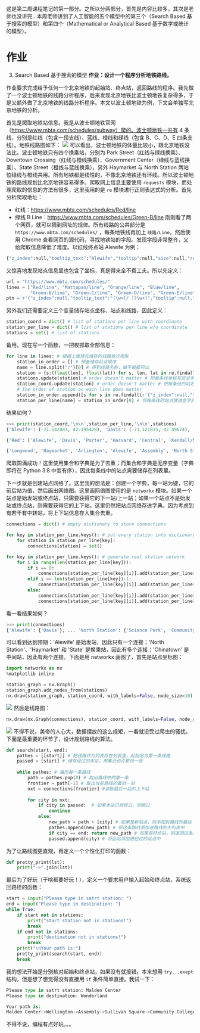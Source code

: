 这是第二周课程笔记的第一部分。之所以分两部分，首先是内容比较多，其次是老师也没讲完...本周老师讲到了人工智能的五个模型中的第三个（Search Based 基于搜索的模型）和第四个（Mathematical or Analytical Based 基于数学或统计的模型）。
# 作业
3. Search Based 基于搜索的模型
**作业：设计一个程序分析地铁路线。**

作业要求完成给予任何一个北京地铁的起始站、终点站，返回路线的程序。我先做了一个波士顿地铁的线路分析程序，后来发现北京地铁比波士顿地铁复杂得多，于是又额外做了北京地铁的线路分析程序。本文以波士顿地铁为例，下文会单独写北京地铁的分析。

首先是爬取地铁站信息。我是从波士顿地铁官网（https://www.mbta.com/schedules/subway）爬的。波士顿地铁一共有 4 条线，分别是红线（包含一段支线）、蓝线、橙线和绿线（包含 B、C、D、E 四条支线）。地铁线路图如下：
![](MBTA_Boston_subway_map.png)
可以看出，波士顿地铁的体量比较小，跟北京地铁没法比。波士顿地铁只有四个换乘站，分别为 Park Street（红线与绿线换乘）、Downtown Crossing（红线与橙线换乘）、Government Center（绿线与蓝线换乘）、State Street（橙线与蓝线换乘），另外 Haymarket 与 North Station 两站位绿线与橙线共用。所有地铁都是线性的，不像北京地铁还有环线。所以波士顿地铁的路线规划比北京地铁容易得多。爬取网上信息主要使用 `requests` 模块，而处理爬取的信息的方法有很多，这里我用的是 `re` 模块进行正则表达式的分析。首先分析爬取地址：
- 红线：https://www.mbta.com/schedules/Red/line
- 绿线 B Line：https://www.mbta.com/schedules/Green-B/line
刚刚看了两个网页，就可以猜到网址的规律。所有线路的公共部分是 `https://www.mbta.com/schedules/` ，每条地铁线再加上 `线路/Line`。然后使用 Chrome 查看网页的源代码，寻找地铁站的字段。发现字段非常整齐，又给爬取信息降低了难度。以红线终点站 Alewife 为例：
```python
{"z_index":null,"tooltip_text":"Alewife","tooltip":null,"size":null,"rotation_angle":0,"longitude":-71.142483,"latitude":42.395428,"id":"place-alfcl","icon_opts":null,"icon":"stop-circle-bordered-expanded"}
```
又惊喜地发现站点信息里也包含了坐标，真是得来全不费工夫。所以先定义：
```python
url = "https://www.mbta.com/schedules/"
lines = ["Red/line", "Mattapan/line", "Orange/line", "Blue/line",
         "Green-B/line", "Green-C/line", "Green-D/line", "Green-E/line"]
ptn = r'{"z_index":null,"tooltip_text":"(\w+[/ ]?\w+)","tooltip":null,"size":null,"rotation_angle":0,"longitude":(-\d+?.\d+?),"latitude":(\d+?.\d+?),"id":"place-.+?","icon_opts":null,"icon":"stop-circle-bordered-expanded"}'
```
另外我们还需要定义三个变量储存站点坐标、站点和线路，因此定义：
```python
station_coord = dict() # list of stations per line with coordinate
station_per_line = dict() # list of stations per line w/o coordinate
stations = set() # list of stations
```
备用。现在写一个函数，一把梭抓取全部信息：
```python
for line in lines: # 根据上面预先储存的线路依次爬取
    station_in_order = [] # 预备储存站点顺序
    name = line.split("/")[0] # 得到线路名称，做不做都可以
    station = {s:(float(lon), float(lat)) for s, lon, lat in re.findall(ptn, requests.get(url+line).text)} # 一步到位生成以站点为键，坐标为值的字典
    stations.update(station) # order doesn't matter # 把每条线坐标写进总字典
    station_coord.update(station) # order doesn't matter # 把每条线的站名写进总字典
    # the order of station on each line does matter
    station_in_order.append([s for s in re.findall(r'{"z_index":null,"tooltip_text":"(\w+[/ ]?\w+)"', requests.get(url+line).text)]) # 重新爬取字典，有序放进列表
    station_per_line[name] = station_in_order[0] # 将每条线的站点放进总字典
```
结果如何？
```python
>>> print(station_coord,'\n\n',station_per_line,'\n\n',stations)
{'Alewife': (-71.142483, 42.395428), 'Davis': (-71.121815, 42.39674), 'Porter': (-71.119149, 42.3884), ... #省略后面的字符串

{'Red': ['Alewife', 'Davis', 'Porter', 'Harvard', 'Central', 'Kendall/MIT', 'Charles/MGH', 'Park Street', 'Downtown Crossing', 'South Station', 'Broadway', 'Andrew', 'JFK/UMass', 'North Quincy', 'Quincy Center', 'Quincy Adams', 'Braintree', 'Savin Hill', 'Fields Corner', 'Shawmut', 'Ashmont'], ... #省略后面的字符串

{'Longwood', 'Haymarket', 'Arlington', 'Alewife', 'Assembly', 'North Station', 'Lechmere', 'Charles/MGH', 'Reservoir', 'Valley Road', 'Riverside', 'Kendall/MIT', ... #省略后面的字符串
```
爬取圆满成功！这里使用集合和字典是为了去重；而集合和字典是无序变量（字典即将在 Python 3.8 中变有序），因此每条线中的站点需要储存在列表里。

下一步就是创建站点网络了。这里我的想法是：创建一个字典，每一站为键，它的前后站为值，然后画出网络图。这里画网络图使用的是 `networkx` 模块。如果一个站点是始发站或终点站，只需要获得它的下一站/上一站；如果一个站点不是始发站或终点站，则需要获得它的上下站。这里仍然把站点网络存进字典。因为考虑到有若干有中转站，将上下站信息存入集合去重。
```python
connections = dict() # empty dictionary to store connections

for key in station_per_line.keys(): # put every station into dictionary as key with empty value
    for station in station_per_line[key]:
        connections[station] = set() 

for key in station_per_line.keys(): # generate real station network
    for i in range(len(station_per_line[key])):
        if i == 0:
            connections[station_per_line[key][i]].add(station_per_line[key][i+1])
        elif i == len(station_per_line[key])-1:
            connections[station_per_line[key][i]].add(station_per_line[key][i-1])
        else:
            connections[station_per_line[key][i]].add(station_per_line[key][i-1])
            connections[station_per_line[key][i]].add(station_per_line[key][i+1])
```
看一看结果如何？
```python
>>> print(connections)
{'Alewife': {'Davis'}, ... 'North Station': {'Science Park', 'Community College', 'Haymarket'}, 'Haymarket': {'Government Center', 'North Station', 'State'}, 'State': {'Government Center', 'Aquarium', 'Downtown Crossing', 'Haymarket'}, 'Chinatown': {'Downtown Crossing', 'Back Bay'}, ... #省略其它信息
```
可以看到达到预期：'Alewife' 是始发站，因此只有一个连接；'North Station'、'Haymarket' 和 'State' 是换乘站，因此有多个连接；'Chinatown' 是中间站，因此有两个连接。下面是用 networkx 画图了，首先是站点坐标图：
```python
import networkx as nx
%matplotlib inline

station_graph = nx.Graph()                
station_graph.add_nodes_from(stations)
nx.draw(station_graph, station_coord, with_labels=False, node_size=10) # draw a graph of station location
```
![](stations.png)
然后是线路图：
```python
nx.draw(nx.Graph(connections), station_coord, with_labels=False, node_size=10) # draw the connection map
```
![](routes.png)
不得不说，美帝的人心大，数据摆放的这么规矩，一看就没受过爬虫的骚扰。下面是最重要的环节了，设计规划路线的算法。
```python
def search(start, end):
    pathes = [[start]] # 把线路作为列表存在列表里，起始站为第一条线路
    passed = [start] # 储存经过的车站。用集合也许更快一些
    
    while pathes: # 遍历每一条路线
        path = pathes.pop(0) # 取出路线中的第一条
        frontier = path[-1] # 取出当前路线的最后一站
        nxt = connections[frontier] #读取最后一站的上下站
        
        for city in nxt:
            if city in passed:  # 如果本站已经经过，则跳过
                continue
            else:
                new_path = path + [city] # 如果是新站点，则添加到路线的最后
                pathes.append(new_path) # 将这条路线添加进路线的大列表中
                if city == end: return new_path # 如果是终点站，则返回这条路线
                passed.append(city) # 将此站添加进经过的站点中
```
为了让路线图更直观，再定义一个个性化打印的函数：
```python
def pretty_print(lst):
    print("->".join(lst))
```
最后为了好玩（干啥都要好玩！），定义一个要求用户输入起始和终点站，系统返回路径的函数：
```python
start = input("Please type in satrt station: ")
end = input("Please type in destination: ")
while True:
    if start not in stations:
        print("start station not in stations!")
        break
    if end not in stations:
        print("destination not in stations!")
        break
    print("\nYour path is:")
    pretty_print(search(start, end))
    break
```
我的想法开始是分别核对起始和终点站，如果没有就报错。本来想用 `try...exept` 结构，但是想了想觉得没有直接用 `if` 条件简单直接。我试一下：
```python
Please type in satrt station: Malden Center
Please type in destination: Wonderland

Your path is:
Malden Center->Wellington->Assembly->Sullivan Square->Community College->North Station->Haymarket->State->Aquarium->Maverick->Airport->Wood Island->Orient Heights->Suffolk Downs->Beachmont->Revere Beach->Wonderland
```
不得不说，编程有点好玩。。。
